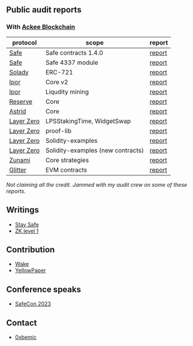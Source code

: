 ## Public audit reports

### With [Ackee Blockchain](https://ackeeblockchain.com/)
| protocol | scope | report |
| ---- | ---- | ---------|
| [Safe](https://safe.global) | Safe contracts 1.4.0 | [report](reports/Safe-1_4_0.pdf)
| [Safe](https://safe.global) | Safe 4337 module | [report](reports/Safe-4337-module.pdf)
| [Solady](https://github.com/Vectorized/solady) | ERC-721 | [report](reports/solady.pdf)
| [Ipor](https://www.ipor.io) | Core v2 | [report](reports/ipor-core.pdf)
| [Ipor](https://www.ipor.io) | Liqudity mining | [report](reports/ipor-mining.pdf)
| [Reserve](https://reserve.org) | Core | [report](reports/reserve.pdf)
| [Astrid](https://astrid.finance/) | Core | [report](reports/astrid.pdf)
| [Layer Zero](https://layerzero.network) | LPSStakingTime, WidgetSwap | [report](reports/layerzero-lps-widget.pdf)
| [Layer Zero](https://layerzero.network) | proof-lib | [report](reports/layer-zero-prooflib.pdf)
| [Layer Zero](https://layerzero.network) | Solidity-examples | [report](reports/layerzero-solidity-examples.pdf)
| [Layer Zero](https://layerzero.network) | Solidity-examples (new contracts)| [report](reports/layerzero-solidity-examples-2.pdf)
| [Zunami](https://www.zunami.io) | Core strategies | [report](reports/zunami.pdf)
| [Glitter](https://www.glitterfinance.org) | EVM contracts | [report](reports/glitter.pdf)

_Not claiming all the credit. Jammed with my audit crew on some of these reports._

## Writings
- [Stay Safe](https://medium.com/ackee-blockchain/staying-safe-with-safe-ackee-blockchain-a0c069041993)
- [ZK level 1](https://github.com/Ackee-Blockchain/zk-zero-zk-hero)

## Contribution
- [Wake](https://github.com/Ackee-Blockchain/wake)
- [YellowPaper](https://github.com/ethereum/yellowpaper/pull/856)

## Conference speaks
- [SafeCon 2023](https://conf.safe.global/#Speakers)

## Contact
- [0xbemic](https://twitter.com/0xbemic)

